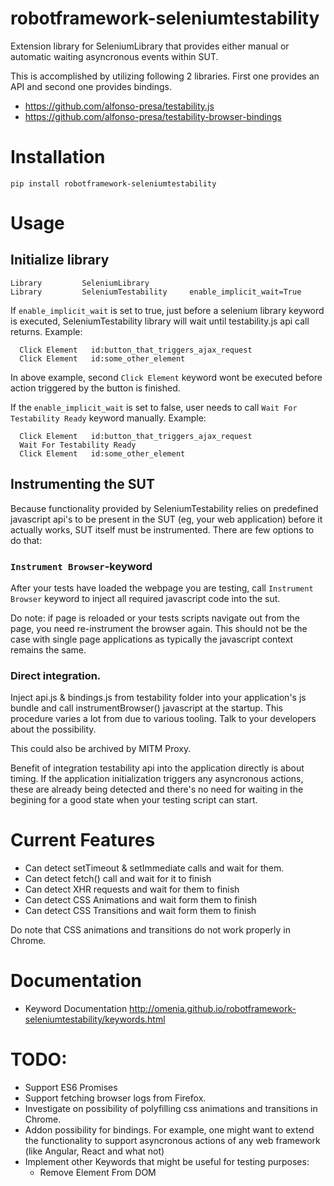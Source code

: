 robotframework-seleniumtestability
==================================

Extension library for SeleniumLibrary that provides either manual or automatic
waiting asyncronous events within SUT.

This is accomplished by utilizing following 2 libraries. First one provides an
API and second one provides bindings.

 * https://github.com/alfonso-presa/testability.js
 * https://github.com/alfonso-presa/testability-browser-bindings


# Installation

```
pip install robotframework-seleniumtestability
```

# Usage

## Initialize library

```
Library         SeleniumLibrary
Library         SeleniumTestability     enable_implicit_wait=True
```

If `enable_implicit_wait` is set to true, just before a selenium library keyword 
is executed, SeleniumTestability library will wait until testability.js api call
returns.  Example:

```
  Click Element   id:button_that_triggers_ajax_request
  Click Element   id:some_other_element
```

In above example, second `Click Element` keyword wont be executed before action 
triggered by the button is finished.

If the `enable_implicit_wait` is set to false, user needs to call `Wait For
Testability Ready` keyword manually. Example:

```
  Click Element   id:button_that_triggers_ajax_request
  Wait For Testability Ready
  Click Element   id:some_other_element
```

## Instrumenting the SUT

Because functionality provided by SeleniumTestability relies on predefined 
javascript api's to be present in the SUT (eg, your web application) before it 
actually works, SUT itself must be instrumented. There are few options to do 
that:

### `Instrument Browser`-keyword

After your tests have loaded the webpage you are testing, call `Instrument Browser`
keyword to inject all required javascript code into the sut. 

Do note: if page is reloaded or your tests scripts navigate out from the page, you 
need re-instrument the browser again.  This should not be the case with single 
page applications as typically the javascript context remains the same.

### Direct integration.

Inject api.js & bindings.js from testability folder into your application's js 
bundle and call instrumentBrowser() javascript at the startup. This procedure 
varies a lot from due to various tooling. Talk to your developers about the 
possibility. 

This could also be archived by MITM Proxy.

Benefit of integration testability api into the application directly is about
timing. If the application initialization triggers any asyncronous actions, 
these are already being detected and there's no need for waiting in the begining 
for a good state when your testing script can start.


# Current Features

* Can detect setTimeout & setImmediate calls and wait for them.
* Can detect fetch() call and wait for it to finish
* Can detect XHR requests and wait for them to finish
* Can detect CSS Animations and wait form them to finish
* Can detect CSS Transitions and wait form them to finish

Do note that CSS animations and transitions do not work properly in Chrome.


# Documentation

  * Keyword Documentation http://omenia.github.io/robotframework-seleniumtestability/keywords.html

# TODO:

* Support ES6 Promises
* Support fetching browser logs from Firefox.
* Investigate on possibility of polyfilling css animations and transitions in
  Chrome.
* Addon possibility for bindings. For example, one might want to extend the
  functionality to support asyncronous actions of any web framework (like
  Angular, React and what not)
* Implement other Keywords that might be useful for testing purposes:
  * Remove Element From DOM

